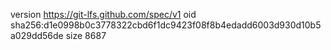 version https://git-lfs.github.com/spec/v1
oid sha256:d1e0998b0c3778322cbd6f1dc9423f08f8b4edadd6003d930d10b5a029dd56de
size 8687
